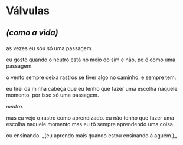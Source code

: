 # Válvulas
## _(como a vida)_  </p>
as vezes eu sou só uma passagem.
<p>eu gosto quando o neutro está no meio do sim e não, pq é como uma passagem.
<p>o vento sempre deixa rastros se tiver algo no caminho. e sempre tem.
<p>eu tirei da minha cabeça que eu tenho que fazer uma escolha naquele momento, por isso só uma passagem.</p>

*neutra.*

<p>mas eu vejo o rastro como aprendizado. eu não tenho que fazer uma escolha naquele momento mas eu tô sempre aprendendo uma coisa.
<p>ou ensinando.
_(eu aprendo mais quando estou ensinando à aguém.)_
